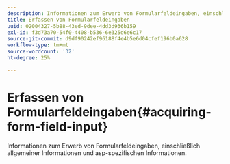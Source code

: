 ```yaml
---
description: Informationen zum Erwerb von Formularfeldeingaben, einschließlich allgemeiner Informationen und asp-spezifischen Informationen.
title: Erfassen von Formularfeldeingaben
uuid: 02004327-5b88-43ed-9dee-4dd3d936b159
exl-id: f3d73a70-54f0-4408-b536-6e325d6e6c17
source-git-commit: d9df90242ef96188f4e4b5e6d04cfef196b0a628
workflow-type: tm+mt
source-wordcount: '32'
ht-degree: 25%

---
```


# Erfassen von Formularfeldeingaben{#acquiring-form-field-input}

Informationen zum Erwerb von Formularfeldeingaben, einschließlich allgemeiner Informationen und asp-spezifischen Informationen.
